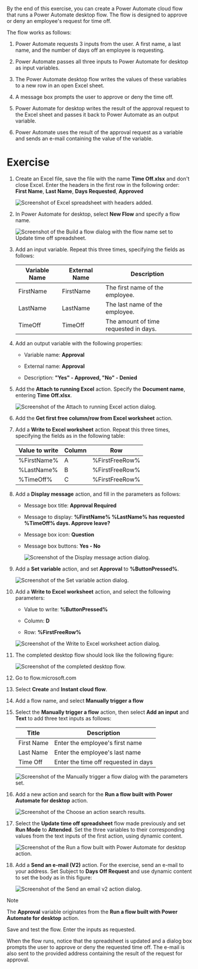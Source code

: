 By the end of this exercise, you can create a Power Automate cloud flow that runs a Power Automate desktop flow. The flow is designed to approve or deny an employee's request for time off.

The flow works as follows:

1. Power Automate requests 3 inputs from the user. A first name, a last name, and the number of days off an employee is requesting.

1. Power Automate passes all three inputs to Power Automate for desktop as input variables.

1. The Power Automate desktop flow writes the values of these variables to a new row in an open Excel sheet.

1. A message box prompts the user to approve or deny the time off.

1. Power Automate for desktop writes the result of the approval request to the Excel sheet and passes it back to Power Automate as an output variable.

1. Power Automate uses the result of the approval request as a variable and sends an e-mail containing the value of the variable.

# Exercise

1. Create an Excel file, save the file with the name **Time Off.xlsx** and don't close Excel. Enter the headers in the first row in the following order: **First Name**, **Last Name**, **Days Requested**, **Approved**

   ![Screenshot of Excel spreadsheet with headers added.](..\media\spreadsheet.png)

1. In Power Automate for desktop, select **New Flow** and specify a flow name.

   ![Screenshot of the Build a flow dialog with the flow name set to Update time off spreadsheet.](..\media\pad-create-flow.png)

1. Add an input variable. Repeat this three times, specifying the fields as follows:

   |Variable Name|External Name|Description|
   |---|---|---|
   |FirstName|FirstName|The first name of the employee.|
   |LastName|LastName|The last name of the employee.|
   |TimeOff|TimeOff|The amount of time requested in days.|

1. Add an output variable with the following properties:

    - Variable name: **Approval**

    - External name: **Approval**

    - Description: **"Yes" - Approved, "No" - Denied**

1. Add the **Attach to running Excel** action. Specify the **Document name**, entering **Time Off.xlsx**.

    ![Screenshot of the Attach to running Excel action dialog.](..\media\attach-to-running-excel-action-properties.png)

1. Add the **Get first free column/row from Excel worksheet** action.

1. Add a **Write to Excel worksheet** action. Repeat this three times, specifying the fields as in the following table:

   | Value to write | Column | Row            |
   |----------------|--------|----------------|
   | %FirstName%    | A      | %FirstFreeRow% |
   | %LastName%     | B      | %FirstFreeRow% |
   | %TimeOff%      | C      | %FirstFreeRow% |

1. Add a **Display message** action, and fill in the parameters as follows:

    - Message box title: **Approval Required**

    - Message to display: **%FirstName% %LastName% has requested %TimeOff% days. Approve leave?**

    - Message box icon: **Question**

    - Message box buttons: **Yes - No**

      ![Screenshot of the Display message action dialog.](..\media\display-message-action-properties.png)

1. Add a **Set variable** action, and set **Approval** to **%ButtonPressed%**.

   ![Screenshot of the Set variable action dialog.](..\media\set-variable-action-properties.png)

1. Add a **Write to Excel worksheet** action, and select the following parameters:

    - Value to write: **%ButtonPressed%**

    - Column: **D**

    - Row: **%FirstFreeRow%**

    ![Screenshot of the Write to Excel worksheet action dialog.](..\media\write-to-excel-action-properties.png)

1. The completed desktop flow should look like the following figure:

   ![Screenshot of the completed desktop flow.](..\media\completed-pad-flow.png)

1. Go to flow.microsoft.com

1. Select **Create** and **Instant cloud flow**.

1. Add a flow name, and select **Manually trigger a flow**

1. Select the **Manually trigger a flow** action, then select **Add an input** and **Text** to add three text inputs as follows:

   |Title|Description|
   |---|---|
   |First Name|Enter the employee's first name|
   |Last Name|Enter the employee's last name|
   |Time Off|Enter the time off requested in days|

   ![Screenshot of the Manually trigger a flow dialog with the parameters set.](..\media\manually-trigger-a-flow-action-properties.png)

1. Add a new action and search for the **Run a flow built with Power Automate for desktop** action.

   ![Screenshot of the Choose an action search results.](..\media\choose-an-action.png)

1. Select the **Update time off spreadsheet** flow made previously and set **Run Mode** to **Attended**. Set the three variables to their corresponding values from the text inputs of the first action, using dynamic content.

   ![Screenshot of the Run a flow built with Power Automate for desktop action.](..\media\run-a-flow-built-by-pad-action-properties.png)

1. Add a **Send an e-mail (V2)** action. For the exercise, send an e-mail to your address. Set Subject to **Days Off Request** and use dynamic content to set the body as in this figure:

   ![Screenshot of the Send an email v2 action dialog.](..\media\send-an-email-v2-action-properties.png)

> [!NOTE]
> The **Approval** variable originates from the **Run a flow built with Power Automate for desktop** action.

Save and test the flow. Enter the inputs as requested.

When the flow runs, notice that the spreadsheet is updated and a dialog box prompts the user to approve or deny the requested time off. The e-mail is also sent to the provided address containing the result of the request for approval.
